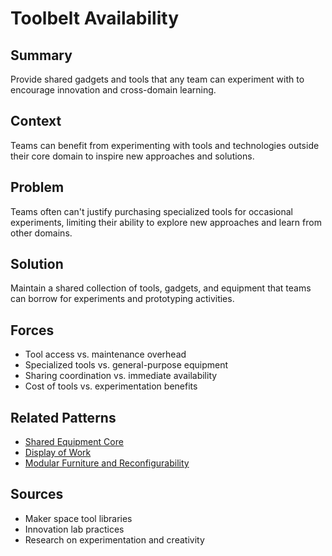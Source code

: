 # Toolbelt Availability

## Summary
Provide shared gadgets and tools that any team can experiment with to encourage innovation and cross-domain learning.

## Context
Teams can benefit from experimenting with tools and technologies outside their core domain to inspire new approaches and solutions.

## Problem
Teams often can't justify purchasing specialized tools for occasional experiments, limiting their ability to explore new approaches and learn from other domains.

## Solution
Maintain a shared collection of tools, gadgets, and equipment that teams can borrow for experiments and prototyping activities.

## Forces
- Tool access vs. maintenance overhead
- Specialized tools vs. general-purpose equipment
- Sharing coordination vs. immediate availability
- Cost of tools vs. experimentation benefits

## Related Patterns
- [Shared Equipment Core](shared-equipment-core.md)
- [Display of Work](display-of-work.md)
- [Modular Furniture and Reconfigurability](modular-furniture-reconfigurability.md)

## Sources
- Maker space tool libraries
- Innovation lab practices
- Research on experimentation and creativity